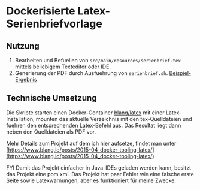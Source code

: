 Dockerisierte Latex-Serienbriefvorlage
=====


Nutzung
-----

1. Bearbeiten und Befuellen von `src/main/resources/serienbrief.tex` mittels beliebigem Texteditor oder IDE.
2. Generierung der PDF durch Ausfuehrung von `serienbrief.sh`. [Beispiel-Ergebnis](src/main/resources/beispiele/serienbrief.pdf)

Technische Umsetzung
-------
Die Skripte starten einen Docker-Container [blang/latex](https://registry.hub.docker.com/u/blang/latex) mit einer Latex-Installation, mounten das aktuelle Verzeichnis mit den tex-Quelldateien und fuehren den entsprechenden Latex-Befehl aus. Das Resultat liegt dann neben den Quelldateien als PDF vor.  

Mehr Details zum Projekt auf dem ich hier aufsetze, findet man unter [https://www.blang.io/posts/2015-04_docker-tooling-latex/](https://www.blang.io/posts/2015-04_docker-tooling-latex/)

FYI Damit das Projekt einfacher in Java-IDEs geladen werden kann, besitzt das Projekt eine pom.xml.
Das Projekt hat paar Fehler wie eine falsche erste Seite sowie Latexwarnungen, aber es funktioniert für meine Zwecke.

